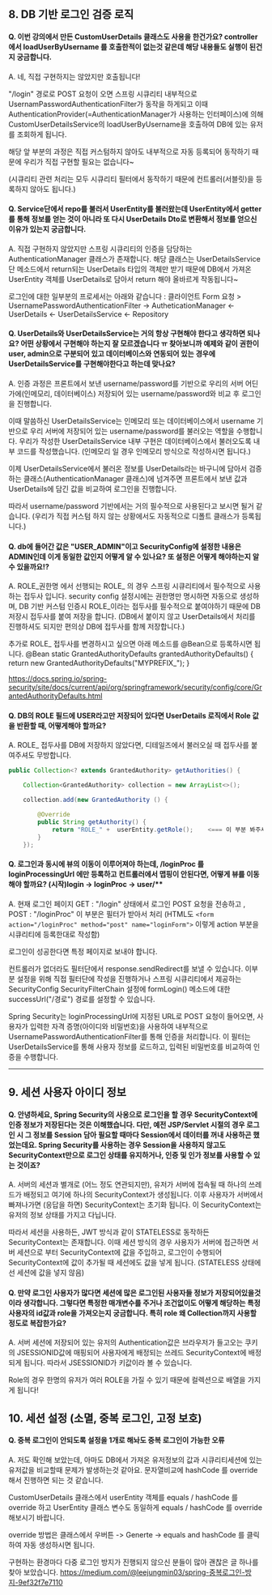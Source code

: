 ## 8. DB 기반 로그인 검증 로직
#### Q. 이번 강의에서 만든 CustomUserDetails 클래스도 사용을 한건가요? controller에서 loadUserByUsername 를 호출한적이 없는것 같은데 해당 내용들도 실행이 된건지 궁금합니다.
A. 네, 직접 구현하지는 않았지만 호출됩니다!

"/login" 경로로 POST 요청이 오면 스프링 시큐리티 내부적으로 UsernamPasswordAuthenticationFilter가 동작을 하게되고 이때 AuthenticationProvider(=AuthenticationManager가 사용하는 인터페이스)에 의해 CustomUserDetailsService의 loadUserByUsername을 호출하여 DB에 있는 유저를 조회하게 됩니다.

해당 앞 부분의 과정은 직접 커스텀하지 않아도 내부적으로 자동 등록되어 동작하기 때문에 우리가 직접 구현할 필요는 없습니다~

(시큐리티 관련 처리는 모두 시큐리티 필터에서 동작하기 때문에 컨트롤러(서블릿)을 등록하지 않아도 됩니다.)

#### Q. Service단에서 repo를 불러서 UserEntity를 불러왔는데 UserEntity에서 getter를 통해 정보를 얻는 것이 아니라 또 다시 UserDetails Dto로 변환해서 정보를 얻으신 이유가 있는지 궁금합니다.
A. 직접 구현하지 않았지만 스프링 시큐리티의 인증을 담당하는 AuthenticationManager 클래스가 존재합니다.
해당 클래스는 UserDetailsService단 메소드에서 return되는 UserDetails 타입의 객체만 받기 때문에 DB에서 가져온 UserEntity 객체를 UserDetails로 담아서 return 해야 올바르게 작동됩니다~

로그인에 대한 일부분의 프로세서는 아래와 같습니다 :
클라이언트 Form 요청 > UsernamePasswordAuthenticationFilter -> AutheticationManager <- UserDetails <- UserDetailsService <- Repository

#### Q. UserDetails와 UserDetailsService는 거의 항상 구현해야 한다고 생각하면 되나요? 어떤 상황에서 구현해야 하는지 잘 모르겠습니다 ㅠ 찾아보니까 예제와 같이 권한이 user, admin으로 구분되어 있고 데이터베이스와 연동되어 있는 경우에 UserDetailsService를 구현해야한다고 하는데 맞나요?
A. 인증 과정은 프론트에서 보낸 username/password를 기반으로 우리의 서버 어딘가에(인메모리, 데이터베이스) 저장되어 있는 username/password와 비교 후 로그인을 진행합니다.

이때 말씀하신 UserDetailsService는 인메모리 또는 데이터베이스에서 username 기반으로 우리 서버에 저장되어 있는 username/password를 불러오는 역할을 수행합니다.
우리가 작성한 UserDetailsService 내부 구현은 데이터베이스에서 불러오도록 내부 코드를 작성했습니다. (인메모리 일 경우 인메모리 방식으로 작성하시면 됩니다.)

이제 UserDetailsService에서 불러온 정보를 UserDetails라는 바구니에 담아서 검증하는 클래스(AuthenticationManager 클래스)에 넘겨주면 프론트에서 보낸 값과 UserDetails에 담긴 값을 비교하여 로그인을 진행합니다.

따라서 username/password 기반에서는 거의 필수적으로 사용된다고 보시면 될거 같습니다. (우리가 직접 커스텀 하지 않는 상황에서도 자동적으로 디폴트 클래스가 등록됩니다.)

#### Q. db에 들어간 값은 "USER_ADMIN"이고 SecurityConfig에 설정한 내용은 ADMIN인데 이게 동일한 값인지 어떻게 알 수 있나요? 또 설정은 어떻게 해야하는지 알 수 있을까요!?
A. ROLE_권한명 에서 선행되는 ROLE_ 의 경우 스프링 시큐리티에서 필수적으로 사용하는 접두사 입니다.
security config 설정시에는 권한명만 명시하면 자동으로 생성하며, DB 기반 커스텀 인증시 ROLE_이라는 접두사를 필수적으로 붙여야하기 때문에 DB 저장시 접두사를 붙여 저장을 합니다. (DB에서 붙이지 않고 UserDetails에서 처리를 진행하셔도 되지만 편의상 DB에 접두사를 함께 저장합니다.)

추가로 ROLE_ 접두사를 변경하시고 싶으면 아래 메소드를 @Bean으로 등록하시면 됩니다.
@Bean
static GrantedAuthorityDefaults grantedAuthorityDefaults() {
return new GrantedAuthorityDefaults("MYPREFIX_");
}

https://docs.spring.io/spring-security/site/docs/current/api/org/springframework/security/config/core/GrantedAuthorityDefaults.html

#### Q. DB의 ROLE 필드에 USER라고만 저장되어 있다면 UserDetails 로직에서 Role 값을 반환할 때, 어떻게해야 할까요?
A. ROLE_ 접두사를 DB에 저장하지 않았다면, 디테일즈에서 불러오실 때 접두사를 붙여주셔도 무방합니다.
```JAVA
public Collection<? extends GrantedAuthority> getAuthorities() {

    Collection<GrantedAuthority> collection = new ArrayList<>();

    collection.add(new GrantedAuthority () {

        @Override
        public String getAuthority() {
            return "ROLE_" +  userEntity.getRole();    <=== 이 부분 봐주세요 !!
        }
    });
```

#### Q. 로그인과 동시에 뷰의 이동이 이루어져야 하는데, /loginProc 를 loginProcessingUrl 에만 등록하고 컨트롤러에서 맵핑이 안된다면, 어떻게 뷰를 이동해야 할까요? (시작)login -> loginProc -> user/**
A. 현재 로그인 페이지 GET : "/login" 상태에서 로그인 POST 요청을 전송하고 , POST : "/loginProc" 이 부분은 필터가 받아서 처리 (HTML도 `<form action="/loginProc" method="post" name="loginForm">` 이렇게 action 부분을 시큐리티에 등록한대로 작성함)

로그인이 성공한다면 특정 페이지로 보내야 합니다.

컨트롤러가 없더라도 필터단에서 response.sendRedirect를 보낼 수 있습니다.
이부분 설정을 위해 직접 필터단에 작성을 진행하거나 스프링 시큐리티에서 제공하는 SecurityConfig SecurityFilterChain 설정에 formLogin() 메소드에 대한 successUrl("/경로") 경로를 설정할 수 있습니다.

Spring Security는 loginProcessingUrl에 지정된 URL로 POST 요청이 들어오면, 사용자가 입력한 자격 증명(아이디와 비밀번호)을 사용하여 내부적으로 UsernamePasswordAuthenticationFilter를 통해 인증을 처리합니다. 이 필터는 UserDetailsService를 통해 사용자 정보를 로드하고, 입력된 비밀번호를 비교하여 인증을 수행합니다.

---

## 9. 세션 사용자 아이디 정보
#### Q. 안녕하세요, Spring Security의 사옹으로 로그인을 할 경우 SecurityContext에 인증 정보가 저장된다는 것은 이해했습니다. 다만, 예전 JSP/Servlet 시절의 경우 로그인 시 그 정보를 Session 담아 필요할 때마다 Session에서 데이터를 꺼내 사용하곤 했었는데요. Spring Security를 사용하는 경우 Session을 사용하지 않고도 SecurityContext만으로 로그인 상태를 유지하거나, 인증 및 인가 정보를 사용할 수 있는 것이죠?
A. 서버의 세션과 별개로 (어느 정도 연관되지만), 유저가 서버에 접속될 때 하나의 쓰레드가 배정되고 여기에 하나의 SecurityContext가 생성됩니다.
이후 사용자가 서버에서 빠져나가면 (응답을 하면) SecurityContext는 초기화 됩니다.
이 SecurityContext는 유저의 정보 상태를 가지고 다닙니다.

따라서 세션을 사용하든, JWT 방식과 같이 STATELESS로 동작하든 SecurityContext는 존재합니다. 이때 세션 방식의 경우 사용자가 서버에 접근하면 서버 세션으로 부터 SecurityContext에 값을 주입하고, 로그인이 수행되어 SecurityContext에 값이 추가될 때 세션에도 값을 넣게 됩니다.
(STATELESS 상태에선 세션에 값을 넣지 않음)

#### Q. 만약 로그인 사용자가 많다면 세션에 많은 로그인된 사용자들 정보가 저장되어있을것이라 생각합니다. 그렇다면 특정한 매개변수를 주거나 조건없이도 어떻게 해당하는 특정 사용자의 id값과 role을 가져오는지 궁금합니다. 특히 role 왜 Collection까지 사용할 정도로 복잡한가요?
A. 서버 세션에 저장되어 있는 유저의 Authentication값은 브라우저가 들고오는 쿠키의 JSESSIONID값에 매핑되어 사용자에게 배정되는 쓰레드 SecurityContext에 배정되게 됩니다.
따라서 JSESSIONID가 키값이라 볼 수 있습니다.

Role의 경우 한명의 유저가 여러 ROLE을 가질 수 있기 때문에 컬렉션으로 배열을 가지게 됩니다!

## 10. 세션 설정 (소멸, 중복 로그인, 고정 보호)
#### Q. 중복 로그인이 안되도록 설정을 1개로 해놔도 중복 로그인이 가능한 오류
A. 저도 확인해 보았는데, 아마도 DB에서 가져온 유저정보의 값과 시큐리티세션에 있는 유저값을 비교할때 문제가 발생하는것 같아요.
문자열비교에 hashCode 를 override 해서 진행하면 되는 것 같습니다.

CustomUserDetails 클래스에서 userEntity 객체를  equals / hashCode 를 override 하고
UserEntity 클래스 변수도 동일하게  equals / hashCode 를 override 해보시기 바랍니다.

override 방법은 클래스에서 우버튼 -> Generte -> equals and hashCode 를 클릭하여 자동 생성하시면 됩니다.

구현하는 환경마다 다중 로그인 방지가 진행되지 않으신 분들이 많아 괜찮은 글 하나를 찾아 보았습니다.
https://medium.com/@leejungmin03/spring-중복로그인-방지-9ef32f7e7110